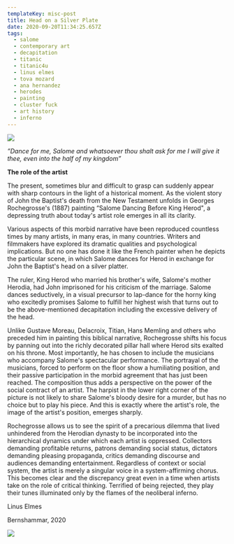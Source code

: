 ```yaml
---
templateKey: misc-post
title: Head on a Silver Plate
date: 2020-09-20T11:34:25.657Z
tags:
  - salome
  - contemporary art
  - decapitation
  - titanic
  - titanic4u
  - linus elmes
  - tova mozard
  - ana hernandez
  - herodes
  - painting
  - cluster fuck
  - art history
  - inferno
---
```

![](/img/salome_img-.jpg)

*”Dance for me, Salome and whatsoever thou shalt ask for me I will give it thee, even into the half of my kingdom”*

**The role of the artist**

The present, sometimes blur and difficult to grasp can suddenly appear with sharp contours in the light of a historical moment. As the violent story of John the Baptist's death from the New Testament unfolds in Georges Rochegrosse's (1887) painting “Salome Dancing Before King Herod", a depressing truth about today's artist role emerges in all its clarity.

Various aspects of this morbid narrative have been reproduced countless times by many artists, in many eras, in many countries. Writers and filmmakers have explored its dramatic qualities and psychological implications. But no one has done it like the French painter when he depicts the particular scene, in which Salome dances for Herod in exchange for John the Baptist's head on a silver platter.

The ruler, King Herod who married his brother's wife, Salome's mother Herodia, had John imprisoned for his criticism of the marriage. Salome dances seductively, in a visual precursor to lap-dance for the horny king who excitedly promises Salome to fulfill her highest wish that turns out to be the above-mentioned decapitation including the excessive delivery of the head.

Unlike Gustave Moreau, Delacroix, Titian, Hans Memling and others who preceded him in painting this biblical narrative, Rochegrosse shifts his focus by panning out into the richly decorated pillar hall where Herod sits exalted on his throne. Most importantly, he has chosen to include the musicians who accompany Salome's spectacular performance.
The portrayal of the musicians, forced to perform on the floor show a humiliating position, and their passive participation in the morbid agreement that has just been reached. The composition thus adds a perspective on the power of the social contract of an artist. The harpist in the lower right corner of the picture is not likely to share Salome's bloody desire for a murder, but has no choice but to play his piece. And this is exactly where the artist's role, the image of the artist's position, emerges sharply.

Rochegrosse allows us to see the spirit of a precarious dilemma that lived unhindered from the Herodian dynasty to be incorporated into the hierarchical dynamics under which each artist is oppressed. Collectors demanding profitable returns, patrons demanding social status, dictators demanding pleasing propaganda, critics demanding discourse and audiences demanding entertainment. Regardless of context or social system, the artist is merely a singular voice in a system-affirming chorus. This becomes clear and the discrepancy great even in a time when artists take on the role of critical thinking. Terrified of being rejected, they play their tunes illuminated only by the flames of the neoliberal inferno.

Linus Elmes 

Bernshammar, 2020

![](/img/n932465.gif)